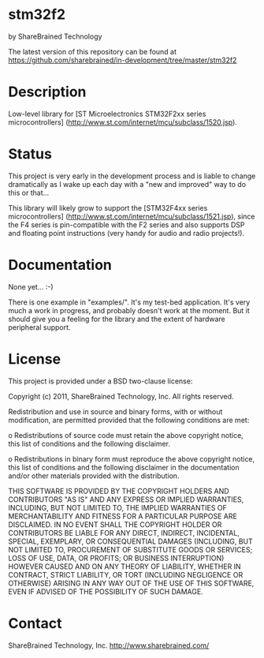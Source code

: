 stm32f2
=======

by ShareBrained Technology

The latest version of this repository can be found at
<https://github.com/sharebrained/in-development/tree/master/stm32f2>

Description
===========

Low-level library for [ST Microelectronics STM32F2xx series microcontrollers]
(http://www.st.com/internet/mcu/subclass/1520.jsp).

Status
======

This project is very early in the development process and is liable to change
dramatically as I wake up each day with a "new and improved" way to do this or
that...

This library will likely grow to support the [STM32F4xx series microcontrollers]
(http://www.st.com/internet/mcu/subclass/1521.jsp), since the F4 series is
pin-compatible with the F2 series and also supports DSP and floating point
instructions (very handy for audio and radio projects!).

Documentation
=============

None yet... :-)

There is one example in "examples/". It's my test-bed application. It's very
much a work in progress, and probably doesn't work at the moment. But it should
give you a feeling for the library and the extent of hardware peripheral
support.

License
=======

This project is provided under a BSD two-clause license:

Copyright (c) 2011, ShareBrained Technology, Inc.
All rights reserved.

Redistribution and use in source and binary forms, with or without
modification, are permitted provided that the following conditions are met:

o Redistributions of source code must retain the above copyright notice, this
  list of conditions and the following disclaimer.

o Redistributions in binary form must reproduce the above copyright notice,
  this list of conditions and the following disclaimer in the documentation
  and/or other materials provided with the distribution.

THIS SOFTWARE IS PROVIDED BY THE COPYRIGHT HOLDERS AND CONTRIBUTORS "AS IS"
AND ANY EXPRESS OR IMPLIED WARRANTIES, INCLUDING, BUT NOT LIMITED TO, THE
IMPLIED WARRANTIES OF MERCHANTABILITY AND FITNESS FOR A PARTICULAR PURPOSE
ARE DISCLAIMED. IN NO EVENT SHALL THE COPYRIGHT HOLDER OR CONTRIBUTORS BE
LIABLE FOR ANY DIRECT, INDIRECT, INCIDENTAL, SPECIAL, EXEMPLARY, OR
CONSEQUENTIAL DAMAGES (INCLUDING, BUT NOT LIMITED TO, PROCUREMENT OF
SUBSTITUTE GOODS OR SERVICES; LOSS OF USE, DATA, OR PROFITS; OR BUSINESS
INTERRUPTION) HOWEVER CAUSED AND ON ANY THEORY OF LIABILITY, WHETHER IN
CONTRACT, STRICT LIABILITY, OR TORT (INCLUDING NEGLIGENCE OR OTHERWISE)
ARISING IN ANY WAY OUT OF THE USE OF THIS SOFTWARE, EVEN IF ADVISED OF THE
POSSIBILITY OF SUCH DAMAGE.

Contact
=======

ShareBrained Technology, Inc.
<http://www.sharebrained.com/>
